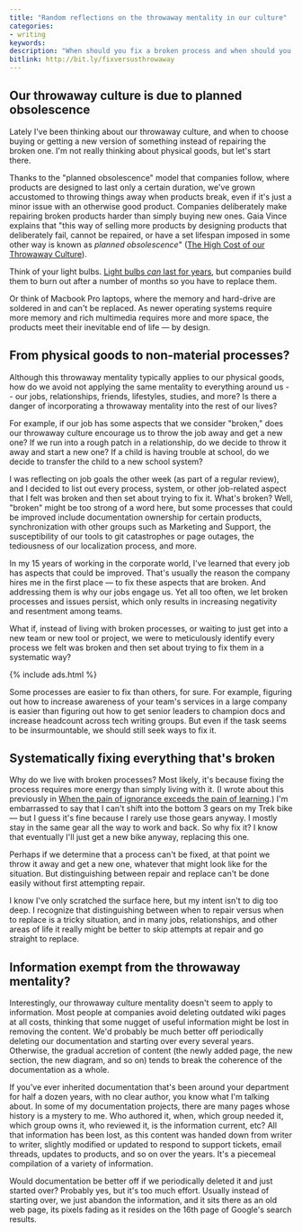 ```yaml
---
title: "Random reflections on the throwaway mentality in our culture"
categories:
- writing
keywords:
description: "When should you fix a broken process and when should you simply throw it away? Sometimes we continue on within broken processes for years; it might make sense to systematically try to fix broken processes &mdash; to a point."
bitlink: http://bit.ly/fixversusthrowaway
---
```


## Our throwaway culture is due to planned obsolescence

Lately I've been thinking about our throwaway culture, and when to choose buying or getting a new version of something instead of repairing the broken one. I'm not really thinking about physical goods, but let's start there.

Thanks to the "planned obsolescence" model that companies follow, where products are designed to last only a certain duration, we've grown accustomed to throwing things away when products break, even if it's just a minor issue with an otherwise good product. Companies deliberately make repairing broken products harder than simply buying new ones. Gaia Vince explains that "this way of selling more products by designing products that deliberately fail, cannot be repaired, or have a set lifespan imposed in some other way is known as *planned obsolescence*" ([The High Cost of our Throwaway Culture](http://www.bbc.com/future/story/20121129-the-cost-of-our-throwaway-culture)).

Think of your light bulbs. [Light bulbs *can* last for years](https://www.youtube.com/watch?v=ZKLip7Q_Y0s&feature=youtu.be), but companies build them to burn out after a number of months so you have to replace them.

Or think of Macbook Pro laptops, where the memory and hard-drive are soldered in and can't be replaced. As newer operating systems require more memory and rich multimedia requires more and more space, the products meet their inevitable end of life &mdash; by design.

## From physical goods to non-material processes?

Although this throwaway mentality typically applies to our physical goods, how do we avoid not applying the same mentality to everything around us -- our jobs, relationships, friends, lifestyles, studies, and more? Is there a danger of incorporating a throwaway mentality into the rest of our lives?

For example, if our job has some aspects that we consider "broken," does our throwaway culture encourage us to throw the job away and get a new one? If we run into a rough patch in a relationship, do we decide to throw it away and start a new one? If a child is having trouble at school, do we decide to transfer the child to a new school system?

I was reflecting on job goals the other week (as part of a regular review), and I decided to list out every process, system, or other job-related aspect that I felt was broken and then set about trying to fix it. What's broken? Well, "broken" might be too strong of a word here, but some processes that could be improved include documentation ownership for certain products, synchronization with other groups such as Marketing and Support, the susceptibility of our tools to git catastrophes or page outages, the tediousness of our localization process, and more.

In my 15 years of working in the corporate world, I've learned that every job has aspects that could be improved. That's usually the reason the company hires me in the first place &mdash; to fix these aspects that are broken. And addressing them is why our jobs engage us. Yet all too often, we let broken processes and issues persist, which only results in increasing negativity and resentment among teams.

What if, instead of living with broken processes, or waiting to just get into a new team or new tool or project, we were to meticulously identify every process we felt was broken and then set about trying to fix them in a systematic way?

{% include ads.html %}

Some processes are easier to fix than others, for sure. For example, figuring out how to increase awareness of your team's services in a large company is easier than figuring out how to get senior leaders to champion docs and increase headcount across tech writing groups. But even if the task seems to be insurmountable, we should still seek ways to fix it.

## Systematically fixing everything that's broken

Why do we live with broken processes? Most likely, it's because fixing the process requires more energy than simply living with it. (I wrote about this previously in [When the pain of ignorance exceeds the pain of learning](https://idratherbewriting.com/2017/07/23/pain-of-ignorance-versus-pain-of-learning/).) I'm embarrassed to say that I can't shift into the bottom 3 gears on my Trek bike &mdash; but I guess it's fine because I rarely use those gears anyway. I mostly stay in the same gear all the way to work and back. So why fix it? I know that eventually I'll just get a new bike anyway, replacing this one.

Perhaps if we determine that a process can't be fixed, at that point we throw it away and get a new one, whatever that might look like for the situation. But distinguishing between repair and replace can't be done easily without first attempting repair.

I know I've only scratched the surface here, but my intent isn't to dig too deep. I recognize that distinguishing between when to repair versus when to replace is a tricky situation, and in many jobs, relationships, and other areas of life it really might be better to skip attempts at repair and go straight to replace.

## Information exempt from the throwaway mentality?

Interestingly, our throwaway culture mentality doesn't seem to apply to information. Most people at companies avoid deleting outdated wiki pages at all costs, thinking that some nugget of useful information might be lost in removing the content. We'd probably be much better off periodically deleting our documentation and starting over every several years. Otherwise, the gradual accretion of content (the newly added page, the new section, the new diagram, and so on) tends to break the coherence of the documentation as a whole.

If you've ever inherited documentation that's been around your department for half a dozen years, with no clear author, you know what I'm talking about. In some of my documentation projects, there are many pages whose history is a mystery to me. Who authored it, when, which group needed it, which group owns it, who reviewed it, is the information current, etc? All that information has been lost, as this content was handed down from writer to writer, slightly modified or updated to respond to support tickets, email threads, updates to products, and so on over the years. It's a piecemeal compilation of a variety of information.

Would documentation be better off if we periodically deleted it and just started over? Probably yes, but it's too much effort. Usually instead of starting over, we just abandon the information, and it sits there as an old web page, its pixels fading as it resides on the 16th page of Google's search results.
